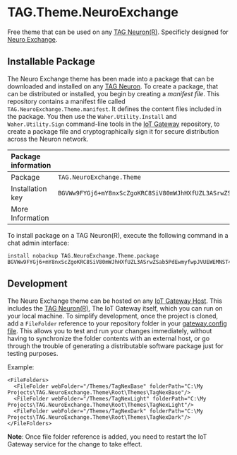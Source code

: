 # TAG.Theme.NeuroExchange

Free theme that can be used on any [TAG Neuron(R)](https://lab.tagroot.io/Documentation/Index.md). Specificly designed for [Neuro Exchange](https://neuro-exchange.com).

## Installable Package

The Neuro Exchange theme has been made into a package that can be downloaded and installed on any
[TAG Neuron](https://lab.tagroot.io/Documentation/Index.md). To create a package, that can be distributed or installed, you begin by creating
a _manifest file_. This repository contains a manifest file called `TAG.NeuroExchange.Theme.manifest`. It defines the content files included in the package.
You then use the `Waher.Utility.Install` and `Waher.Utility.Sign` command-line tools in the [IoT Gateway](https://github.com/PeterWaher/IoTGateway)
repository, to create a package file and cryptographically sign it for secure distribution across the Neuron network.

| Package information |                                                                                                                |
| :------------------ | :------------------------------------------------------------------------------------------------------------- |
| Package             | `TAG.NeuroExchange.Theme`                                                                                      |
| Installation key    | `BGVWw9FYGj6+mY8nxScZgoKRC8SiV80mWJhHXfUZL3ASrwZSab5PdEwmyfwpJVUEWEMNST4HWayA1640d45c2eae16ecf48e883c75dd25f7` |
| More Information    |                                                                                                                |

To install package on a TAG Neuron(R), execute the following command in a chat admin interface:

```
install nobackup TAG.NeuroExchange.Theme.package BGVWw9FYGj6+mY8nxScZgoKRC8SiV80mWJhHXfUZL3ASrwZSab5PdEwmyfwpJVUEWEMNST4HWayA1640d45c2eae16ecf48e883c75dd25f7
```


## Development

The Neuro Exchange theme can be hosted on any [IoT Gateway Host](https://github.com/PeterWaher/IoTGateway). This includes the
[TAG Neuron(R)](https://lab.tagroot.io/Documentation/Index.md), The IoT Gateway itself,
which you can run on your local machine. To simplify development, once the project is cloned, add a `FileFolder` reference
to your repository folder in your [gateway.config file](https://lab.tagroot.io/Documentation/IoTGateway/GatewayConfig.md).
This allows you to test and run your changes immediately, without having to synchronize the folder contents with an external
host, or go through the trouble of generating a distributable software package just for testing purposes.

Example:

```
<FileFolders>
  <FileFolder webFolder="/Themes/TagNexBase" folderPath="C:\My Projects\TAG.NeuroExchange.Theme\Root\Themes\TagNexBase"/>
  <FileFolder webFolder="/Themes/TagNexLight" folderPath="C:\My Projects\TAG.NeuroExchange.Theme\Root\Themes\TagNexLight"/>
  <FileFolder webFolder="/Themes/TagNexDark" folderPath="C:\My Projects\TAG.NeuroExchange.Theme\Root\Themes\TagNexDark"/>
</FileFolders>
```

**Note**: Once file folder reference is added, you need to restart the IoT Gateway service for the change to take effect.
